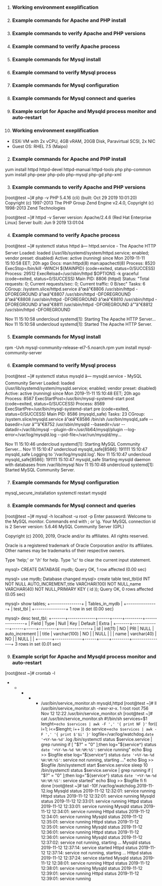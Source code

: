 1. ### Working environment exeplification ###
2. ### Example commands for Apache and PHP install ###
3. ### Example commands to verify Apache and PHP versions ###
4. ### Example command to verify Apache process ###
5. ### Example commands for Mysql install ###
6. ### Example command to verify Mysql process ###
7. ### Example commands for Mysql configuration ###
8. ### Example commands for Mysql connect and queries ###
9. ### Example script for Apache and Mysqld process monitor and auto-restart ###


1. ### Working environment exeplification ###
- ESXi VM with 2x vCPU, 4GB vRAM, 20GB Disk, Paravirtual SCSI, 2x NIC
- Guest OS: RHEL 7.5 (Maipo)

2. ### Example commands for Apache and PHP install ###
yum install httpd httpd-devel httpd-manual httpd-tools php php-common
yum install php-pear php-pdo php-mysql php-gd php-xml

3. ### Example commands to verify Apache and PHP versions ###
[root@test ~]# php -v
PHP 5.4.16 (cli) (built: Oct 29 2019 10:01:20) 
Copyright (c) 1997-2013 The PHP Group
Zend Engine v2.4.0, Copyright (c) 1998-2013 Zend Technologies

[root@test ~]# httpd -v
Server version: Apache/2.4.6 (Red Hat Enterprise Linux)
Server built:   Jun  9 2019 13:01:04

4. ### Example command to verify Apache process ###
[root@test ~]# systemctl status httpd
â— httpd.service - The Apache HTTP Server
   Loaded: loaded (/usr/lib/systemd/system/httpd.service; enabled; vendor preset: disabled)
   Active: active (running) since Mon 2019-11-11 15:10:58 EET; 20h ago
     Docs: man:httpd(8)
           man:apachectl(8)
  Process: 8520 ExecStop=/bin/kill -WINCH ${MAINPID} (code=exited, status=0/SUCCESS)
  Process: 29512 ExecReload=/usr/sbin/httpd $OPTIONS -k graceful (code=exited, status=0/SUCCESS)
 Main PID: 8806 (httpd)
   Status: "Total requests: 0; Current requests/sec: 0; Current traffic:   0 B/sec"
    Tasks: 6
   CGroup: /system.slice/httpd.service
           â”œâ”€8806 /usr/sbin/httpd -DFOREGROUND
           â”œâ”€8807 /usr/sbin/httpd -DFOREGROUND
           â”œâ”€8808 /usr/sbin/httpd -DFOREGROUND
           â”œâ”€8810 /usr/sbin/httpd -DFOREGROUND
           â”œâ”€8811 /usr/sbin/httpd -DFOREGROUND
           â””â”€8812 /usr/sbin/httpd -DFOREGROUND

Nov 11 15:10:58 undercloud systemd[1]: Starting The Apache HTTP Server...
Nov 11 15:10:58 undercloud systemd[1]: Started The Apache HTTP Server.

5. ### Example commands for Mysql install ###
rpm -Uvh mysql-community-release-el7-5.noarch.rpm
yum install mysql-community-server

6. ### Example command to verify Mysql process ###
[root@test ~]# systemctl status mysqld
â— mysqld.service - MySQL Community Server
   Loaded: loaded (/usr/lib/systemd/system/mysqld.service; enabled; vendor preset: disabled)
   Active: active (running) since Mon 2019-11-11 15:10:48 EET; 20h ago
  Process: 8587 ExecStartPost=/usr/bin/mysql-systemd-start post (code=exited, status=0/SUCCESS)
  Process: 8569 ExecStartPre=/usr/bin/mysql-systemd-start pre (code=exited, status=0/SUCCESS)
 Main PID: 8586 (mysqld_safe)
    Tasks: 23
   CGroup: /system.slice/mysqld.service
           â”œâ”€8586 /bin/sh /usr/bin/mysqld_safe --basedir=/usr
           â””â”€8752 /usr/sbin/mysqld --basedir=/usr --datadir=/var/lib/mysql --plugin-dir=/usr/lib64/mysql/plugin --log-error=/var/log/mysqld.log --pid-file=/var/run/mysqld/my...

Nov 11 15:10:46 undercloud systemd[1]: Starting MySQL Community Server...
Nov 11 15:10:47 undercloud mysqld_safe[8586]: 191111 15:10:47 mysqld_safe Logging to '/var/log/mysqld.log'.
Nov 11 15:10:47 undercloud mysqld_safe[8586]: 191111 15:10:47 mysqld_safe Starting mysqld daemon with databases from /var/lib/mysql
Nov 11 15:10:48 undercloud systemd[1]: Started MySQL Community Server.

7. ### Example commands for Mysql configuration ###
mysql_secure_installation
systemctl restart mysqld

8. ### Example commands for Mysql connect and queries ###
[root@test ~]# mysql -h localhost -u root -p
Enter password: 
Welcome to the MySQL monitor.  Commands end with ; or \g.
Your MySQL connection id is 2
Server version: 5.6.46 MySQL Community Server (GPL)

Copyright (c) 2000, 2019, Oracle and/or its affiliates. All rights reserved.

Oracle is a registered trademark of Oracle Corporation and/or its
affiliates. Other names may be trademarks of their respective
owners.

Type 'help;' or '\h' for help. Type '\c' to clear the current input statement.

mysql> CREATE DATABASE mydb;
Query OK, 1 row affected (0.00 sec)

mysql> use mydb;
Database changed
mysql> create table test_tbl(id INT NOT NULL AUTO_INCREMENT,title VARCHAR(100) NOT NULL,name VARCHAR(40) NOT NULL,PRIMARY KEY ( id ));
Query OK, 0 rows affected (0.05 sec)

mysql> show tables;
+----------------+
| Tables_in_mydb |
+----------------+
| test_tbl       |
+----------------+
1 row in set (0.00 sec)

mysql> desc test_tbl;
+-------+--------------+------+-----+---------+----------------+
| Field | Type         | Null | Key | Default | Extra          |
+-------+--------------+------+-----+---------+----------------+
| id    | int(11)      | NO   | PRI | NULL    | auto_increment |
| title | varchar(100) | NO   |     | NULL    |                |
| name  | varchar(40)  | NO   |     | NULL    |                |
+-------+--------------+------+-----+---------+----------------+
3 rows in set (0.01 sec)

9. ### Example script for Apache and Mysqld process monitor and auto-restart ###
[root@test ~]# crontab -l
* * * * * /usr/bin/service_monitor.sh mysqld,httpd
[root@test ~]# ll /usr/bin/service_monitor.sh
-rwxr-xr-x. 1 root root 756 Nov 12 12:22 /usr/bin/service_monitor.sh
[root@test ~]# cat /usr/bin/service_monitor.sh
#!/bin/sh
services=$1
lenght=`echo $services | awk -F ',' '{ print NF }'`
for(( i=1; i<=$lenght; i++ ))
do
        service=`echo $services | awk -F ',' '{ print $'$i' }'`
        logfile=/var/log/watchdog.`date '+%Y-%m-%d'`.log
        /bin/systemctl status $service.service | grep running
        if [ "$?" = "0" ];then
                log="${service^} status `date '+%Y-%m-%d %H:%M:%S'`: service running"
                echo $log >> $logfile
        else
                log="${service^} status `date '+%Y-%m-%d %H:%M:%S'`: service not running, starting ..."
                echo $log >> $logfile
                /bin/systemctl start $service.service
                sleep 10
                /bin/systemctl status $service.service | grep running
                if [ "$?" = "0" ];then
                        log="${service^} status `date '+%Y-%m-%d %H:%M:%S'`: service started"
                        echo $log >> $logfile
                fi
        fi
done
[root@test ~]# tail -10f /var/log/watchdog.2019-11-12.log
Mysqld status 2019-11-12 12:32:01: service running
Httpd status 2019-11-12 12:32:01: service running
Mysqld status 2019-11-12 12:33:01: service running
Httpd status 2019-11-12 12:33:01: service running
Mysqld status 2019-11-12 12:34:01: service running
Httpd status 2019-11-12 12:34:01: service running
Mysqld status 2019-11-12 12:35:01: service running
Httpd status 2019-11-12 12:35:01: service running
Mysqld status 2019-11-12 12:36:01: service running
Httpd status 2019-11-12 12:36:01: service running
Mysqld status 2019-11-12 12:37:02: service not running, starting ...
Mysqld status 2019-11-12 12:37:14: service started
Httpd status 2019-11-12 12:37:14: service not running, starting ...
Httpd status 2019-11-12 12:37:24: service started
Mysqld status 2019-11-12 12:38:01: service running
Httpd status 2019-11-12 12:38:01: service running
Mysqld status 2019-11-12 12:39:01: service running
Httpd status 2019-11-12 12:39:01: service running
